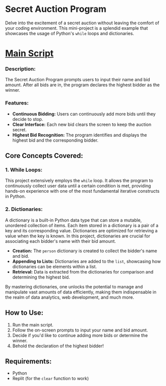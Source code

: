 # Secret Auction Program

Delve into the excitement of a secret auction without leaving the comfort of your coding environment. This mini-project is a splendid example that showcases the usage of Python's `while` loops and dictionaries.

# [Main Script](main.py)

### Description:

The Secret Auction Program prompts users to input their name and bid amount. After all bids are in, the program declares the highest bidder as the winner.

### Features:

- **Continuous Bidding:** Users can continuously add more bids until they decide to stop.
- **Clear Interface:** Each new bid clears the screen to keep the auction secret.
- **Highest Bid Recognition:** The program identifies and displays the highest bid and the corresponding bidder.
  
## Core Concepts Covered:

### 1. **While Loops:**

This project extensively employs the `while` loop. It allows the program to continuously collect user data until a certain condition is met, providing hands-on experience with one of the most fundamental iterative constructs in Python.

### 2. **Dictionaries:**

A dictionary is a built-in Python data type that can store a mutable, unordered collection of items. Each item stored in a dictionary is a pair of a key and its corresponding value. Dictionaries are optimized for retrieving a value when the key is known. In this project, dictionaries are crucial for associating each bidder's name with their bid amount.

- **Creation:** The `person` dictionary is created to collect the bidder's name and bid.
- **Appending to Lists:** Dictionaries are added to the `list`, showcasing how dictionaries can be elements within a list.
- **Retrieval:** Data is extracted from the dictionaries for comparison and determining the highest bid.

By mastering dictionaries, one unlocks the potential to manage and manipulate vast amounts of data efficiently, making them indispensable in the realm of data analytics, web development, and much more.

## How to Use:

1. Run the main script.
2. Follow the on-screen prompts to input your name and bid amount.
3. Decide if you'd like to continue adding more bids or determine the winner.
4. Behold the declaration of the highest bidder!

## Requirements:

- Python
- Replit (for the `clear` function to work)

